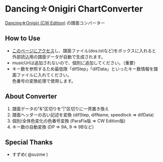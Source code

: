 # Dancing☆Onigiri ChartConverter
[Dancing☆Onigiri (CW Edition)](../../../danoniplus/) の譜面コンバーター

## How to Use
- [このページにアクセス](https://cwtickle.github.io/danoniplus-converter/index.html)し、譜面ファイル(dos.txtなど)をボックスに入れると  
外部読込用の譜面データが自動で生成されます。
- musicUrlは追加されないので、個別に追加してください。（重要）
- キー数を参照するため最低限「difStep」「difData」といったキー数情報を譜面ファイルに入れてください。  
色番号の変換処理で使用します。

## About Converter
1. 譜面データの"&amp;"区切りを"|"区切りに一斉置き換え
2. 譜面ヘッダーの古い記述を変換 (difStep, difName, speedlock => difData)
3. 個別/全体色変化の色番号変換 (ParaFla版 => CW Edition版)
4. キー数の自動変換 (DP => 9A, 9 => 9Bなど)

## Special Thanks
- すずめ( @suzme )
